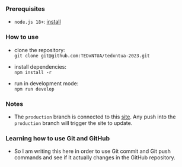 ### Prerequisites
 - ```node.js 18+```: <a href="https://nodejs.org/en/download/current/">install</a>
 
### How to use
  - clone the repository:<br />
  ```git clone git@github.com:TEDxNTUA/tedxntua-2023.git```
  
  - install dependencies:<br />
  ```npm install -r```
  
  - run in development mode:<br />
  ```npm run develop```
  
### Notes
  - The ```production``` branch is connected to this <a href="https://639ab3d2d4946a308c37458f--majestic-cupcake-7ea204.netlify.app">site</a>. Any push into the ```production``` branch will trigger the site to
  update.

### Learning how to use Git and GitHub
  - So I am writing this here in order to use Git commit and Git push commands and see if it actually changes in the GitHub repository.

